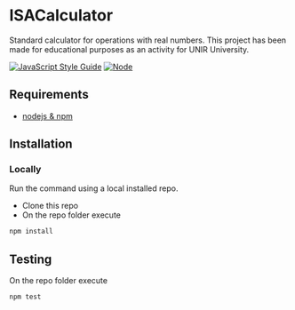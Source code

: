# ISACalculator
Standard calculator for operations with real numbers.
This project has been made for educational purposes as an activity for UNIR University.

[![JavaScript Style Guide](https://img.shields.io/badge/code_style-standard-brightgreen.svg)](https://standardjs.com)
[![Node](https://img.shields.io/badge/node-16.x.x-brightgreen.svg)](https://nodejs.org/download/release/v16.0.0/)

## Requirements

* [nodejs & npm](https://nodejs.org)

## Installation

### Locally

Run the command using a local installed repo.

* Clone this repo
* On the repo folder execute

```bash
npm install
```

## Testing

On the repo folder execute

```bash
npm test
```
